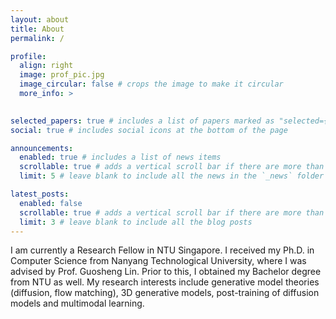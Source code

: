 ```yaml
---
layout: about
title: About
permalink: /

profile:
  align: right
  image: prof_pic.jpg
  image_circular: false # crops the image to make it circular
  more_info: >
    

selected_papers: true # includes a list of papers marked as "selected={true}"
social: true # includes social icons at the bottom of the page

announcements:
  enabled: true # includes a list of news items
  scrollable: true # adds a vertical scroll bar if there are more than 3 news items
  limit: 5 # leave blank to include all the news in the `_news` folder

latest_posts:
  enabled: false
  scrollable: true # adds a vertical scroll bar if there are more than 3 new posts items
  limit: 3 # leave blank to include all the blog posts
---
```


I am currently a Research Fellow in NTU Singapore. I received my Ph.D. in Computer Science from Nanyang
Technological University, where I was advised by Prof. Guosheng Lin. Prior to this, I obtained my Bachelor degree from NTU as well. My research interests include generative model theories (diffusion, flow matching), 3D generative models, post-training of diffusion models and multimodal learning.

